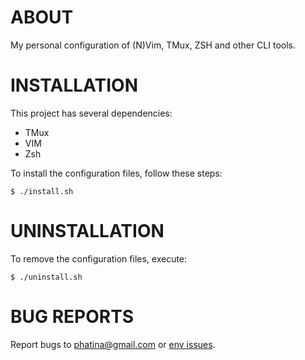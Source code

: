 ABOUT
=====

My personal configuration of (N)Vim, TMux, ZSH and other CLI tools.


INSTALLATION
============

This project has several dependencies:

- TMux
- VIM
- Zsh

To install the configuration files, follow these steps:

    $ ./install.sh


UNINSTALLATION
==============

To remove the configuration files, execute:

    $ ./uninstall.sh


BUG REPORTS
===========

Report bugs to [phatina@gmail.com](mailto:phatina@gmail.com) or [env issues][].


[env]: https://github.com/phatina/env "Env"
[env issues]: https://github.com/phatina/env/issues "Report a bug"
